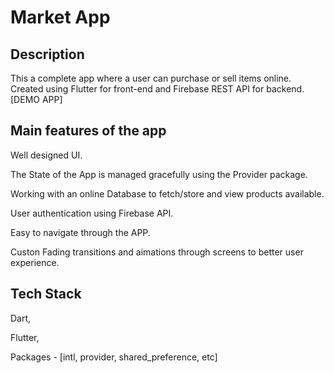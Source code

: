 # Market App

## Description

This a complete app where a user can purchase or sell items online. Created using Flutter for front-end and Firebase REST API for backend. [DEMO APP]

## Main features of the app

Well designed UI.

The State of the App is managed gracefully using the Provider package.

Working with an online Database to fetch/store and view products available.

User authentication using Firebase API.

Easy to navigate through the APP.

Custon Fading transitions and aimations through screens to better user experience.

## Tech Stack 

Dart,

Flutter,

Packages - [intl, provider, shared_preference, etc]






